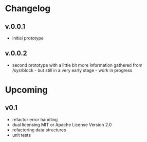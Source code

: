 # Changelog

## v.0.0.1

* initial prototype

## v.0.0.2

* second prototype with a little bit more information gathered from /sys/block - but still in a very early stage - work in progress

# Upcoming

## v0.1

* refactor error handling
* dual licensing MIT or Apache License Version 2.0
* refactoring data structures
* unit tests 